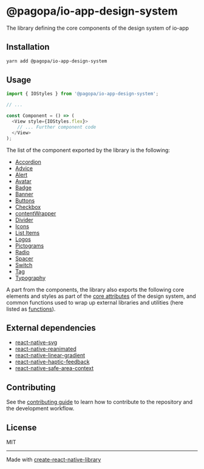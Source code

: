 # @pagopa/io-app-design-system

The library defining the core components of the design system of io-app

## Installation

```sh
yarn add @pagopa/io-app-design-system
```

## Usage

```js
import { IOStyles } from '@pagopa/io-app-design-system';

// ...

const Component = () => (
  <View style={IOStyles.flex}>
    // ... Further component code
  </View>
);
```

The list of the component exported by the library is the following:

* [Accordion](./src/components/accordion/)
* [Advice](./src/components/advice/)
* [Alert](./src/components/alert/)
* [Avatar](./src/components/avatar/)
* [Badge](./src/components/badge/)
* [Banner](./src/components/banner/)
* [Buttons](./src/components/buttons/) 
* [Checkbox](./src/components/checkbox/)
* [contentWrapper](./src/components/contentWrapper/)
* [Divider](./src/components/divider/)
* [Icons](./src/components/icons/)
* [List Items](./src/components/listitems/)
* [Logos](./src/components/logos/)
* [Pictograms](./src/components/pictograms/)
* [Radio](./src/components/radio/)
* [Spacer](./src/components/spacer/)
* [Switch](./src/components/switch/)
* [Tag](./src/components/tag/)
* [Typography](./src/components/typography/)

A part from the components, the library also exports the following core elements and styles as part of the [core attributes](./src/core/) of the design system, and common functions used to wrap up external libraries and utilities (here listed as [functions](./src/functions/)).

## External dependencies
* [react-native-svg](https://github.com/software-mansion/react-native-svg)
* [react-native-reanimated](https://github.com/software-mansion/react-native-reanimated)
* [react-native-linear-gradient](https://github.com/react-native-linear-gradient/react-native-linear-gradient)
* [react-native-haptic-feedback](https://github.com/mkuczera/react-native-haptic-feedback)
* [react-native-safe-area-context](https://github.com/th3rdwave/react-native-safe-area-context)

## Contributing

See the [contributing guide](CONTRIBUTING.md) to learn how to contribute to the repository and the development workflow.

## License

MIT

---

Made with [create-react-native-library](https://github.com/callstack/react-native-builder-bob)
